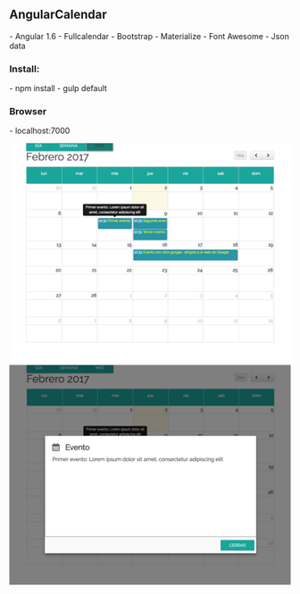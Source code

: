 

<h2>AngularCalendar</h2>
- Angular 1.6
- Fullcalendar
- Bootstrap
- Materialize
- Font Awesome
- Json data 

<h3>Install:</h3>
- npm install
- gulp default

<h3>Browser</h3>
- localhost:7000

![alt tag](https://github.com/vitantonioc/AngularCalendar/blob/master/1.jpg)
![alt tag](https://github.com/vitantonioc/AngularCalendar/blob/master/2.jpg)







